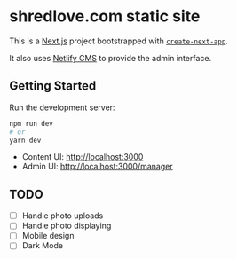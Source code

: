 # shredlove.com static site

This is a [Next.js](https://nextjs.org/) project bootstrapped with [`create-next-app`](https://github.com/vercel/next.js/tree/canary/packages/create-next-app).

It also uses [Netlify CMS](https://www.netlifycms.org/) to provide the admin interface.

## Getting Started

Run the development server:

```bash
npm run dev
# or
yarn dev
```

- Content UI: [http://localhost:3000](http://localhost:3000)
- Admin UI: [http://localhost:3000/manager](http://localhost:3000/manager)

## TODO

- [ ] Handle photo uploads
- [ ] Handle photo displaying
- [ ] Mobile design
- [ ] Dark Mode